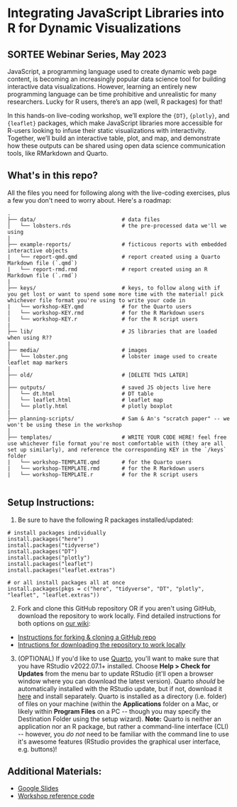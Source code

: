 # Integrating JavaScript Libraries into R for Dynamic Visualizations

## SORTEE Webinar Series, May 2023

JavaScript, a programming language used to create dynamic web page content, is becoming an increasingly popular data science tool for building interactive data visualizations. However, learning an entirely new programming language can be time prohibitive and unrealistic for many researchers. Lucky for R users, there’s an app (well, R packages) for that!

In this hands-on live-coding workshop, we’ll explore the `{DT}`, `{plotly}`, and `{leaflet}` packages, which make JavaScript libraries more accessible for R-users looking to infuse their static visualizations with interactivity. Together, we’ll build an interactive table, plot, and map, and demonstrate how these outputs can be shared using open data science communication tools, like RMarkdown and Quarto.

## **What's in this repo?**

All the files you need for following along with the live-coding exercises, plus a few you don't need to worry about. Here's a roadmap:

```
.
├── data/                           # data files
│   └── lobsters.rds                # the pre-processed data we'll we using  
|
├── example-reports/                # ficticous reports with embedded interactive objects
|   └── report-qmd.qmd              # report created using a Quarto Markdown file (`.qmd`)
|   └── report-rmd.rmd              # report created using an R Markdown file (`.rmd`)
|
├── keys/                           # keys, to follow along with if you get lost or want to spend some more time with the material! pick whichever file format you're using to write your code in
|   └── workshop-KEY.qmd            # for the Quarto users
|   └── workshop-KEY.rmd            # for the R Markdown users
|   └── workshop-KEY.r              # for the R script users
|     
├── lib/                            # JS libraries that are loaded when using R??
|   
├── media/                          # images
│   └── lobster.png                 # lobster image used to create leaflet map markers
|
├── old/                            # [DELETE THIS LATER]
│   
├── outputs/                        # saved JS objects live here
│   └── dt.html                     # DT table
│   └── leaflet.html                # leaflet map 
│   └── plotly.html                 # plotly boxplot
|
├── planning-scripts/               # Sam & An's "scratch paper" -- we won't be using these in the workshop
│  
├── templates/                      # WRITE YOUR CODE HERE! feel free use whichever file format you're most comfortable with (they are all set up similarly), and reference the corresponding KEY in the `/keys` folder
|   └── workshop-TEMPLATE.qmd       # for the Quarto users
|   └── workshop-TEMPLATE.rmd       # for the R Markdown users
|   └── workshop-TEMPLATE.r         # for the R script users
 
```

## **Setup Instructions:**
1. Be sure to have the following R packages installed/updated:

```
# install packages individually
install.packages("here")
install.packages("tidyverse")
install.packages("DT")
install.packages("plotly")
install.packages("leaflet")
install.packages("leaflet.extras")

# or all install packages all at once
install.packages(pkgs = c("here", "tidyverse", "DT", "plotly", "leaflet", "leaflet.extras"))
```

2. Fork and clone this GitHub repository OR if you aren't using GitHub, download the repository to work locally. Find detailed instructions for both options on [our wiki](https://github.com/samanthacsik/SORTEE-May2023/wiki): 

- [Instructions for forking & cloning a GitHub repo](https://github.com/samanthacsik/SORTEE-May2023/wiki/Forking-&-cloning-a-GitHub-repo)
- [Intructions for downloading the repository to work locally](https://github.com/samanthacsik/SORTEE-May2023/wiki/Download-the-GitHub-repository-to-work-locally)

3. (OPTIONAL) If you'd like to use [Quarto](https://quarto.org/), you'll want to make sure that you have RStudio v2022.07.1+ installed. Choose **Help > Check for Updates** from the menu bar to update RStudio (it'll open a browser window where you can download the latest version). Quarto *should* be automatically installed with the RStudio update, but if not, download it [here](https://quarto.org/docs/get-started/) and install separately. Quarto is installed as a directory (i.e. folder) of files on your machine (within the **Applications** folder on a Mac, or likely within **Program Files** on a PC -- though you may specify the Destination Folder using the setup wizard). **Note:** Quarto is neither an application nor an R package, but rather a command-line interface (CLI) -- however, you *do not* need to be familiar with the command line to use it's awesome features (RStudio provides the graphical user interface, e.g. buttons)! 

## **Additional Materials:**  
- [Google Slides](https://docs.google.com/presentation/d/1F5wKhd_8nX2x3dMvxZM5sE-pPPDgrQAKkFC4KGlE8jw/edit?usp=sharing)
- [Workshop reference code](https://samanthacsik.github.io/SORTEE-May2023/) 


